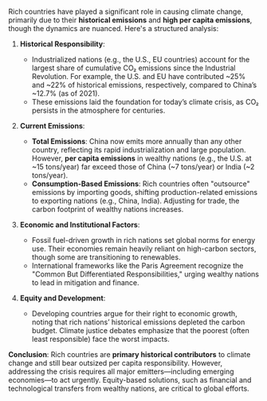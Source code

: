 Rich countries have played a significant role in causing climate change, primarily due to their **historical emissions** and **high per capita emissions**, though the dynamics are nuanced. Here's a structured analysis:

1. **Historical Responsibility**:  
   - Industrialized nations (e.g., the U.S., EU countries) account for the largest share of cumulative CO₂ emissions since the Industrial Revolution. For example, the U.S. and EU have contributed ~25% and ~22% of historical emissions, respectively, compared to China’s ~12.7% (as of 2021).  
   - These emissions laid the foundation for today’s climate crisis, as CO₂ persists in the atmosphere for centuries.

2. **Current Emissions**:  
   - **Total Emissions**: China now emits more annually than any other country, reflecting its rapid industrialization and large population. However, **per capita emissions** in wealthy nations (e.g., the U.S. at ~15 tons/year) far exceed those of China (~7 tons/year) or India (~2 tons/year).  
   - **Consumption-Based Emissions**: Rich countries often "outsource" emissions by importing goods, shifting production-related emissions to exporting nations (e.g., China, India). Adjusting for trade, the carbon footprint of wealthy nations increases.

3. **Economic and Institutional Factors**:  
   - Fossil fuel-driven growth in rich nations set global norms for energy use. Their economies remain heavily reliant on high-carbon sectors, though some are transitioning to renewables.  
   - International frameworks like the Paris Agreement recognize the "Common But Differentiated Responsibilities," urging wealthy nations to lead in mitigation and finance.

4. **Equity and Development**:  
   - Developing countries argue for their right to economic growth, noting that rich nations’ historical emissions depleted the carbon budget. Climate justice debates emphasize that the poorest (often least responsible) face the worst impacts.

**Conclusion**: Rich countries are **primary historical contributors** to climate change and still bear outsized per capita responsibility. However, addressing the crisis requires all major emitters—including emerging economies—to act urgently. Equity-based solutions, such as financial and technological transfers from wealthy nations, are critical to global efforts.